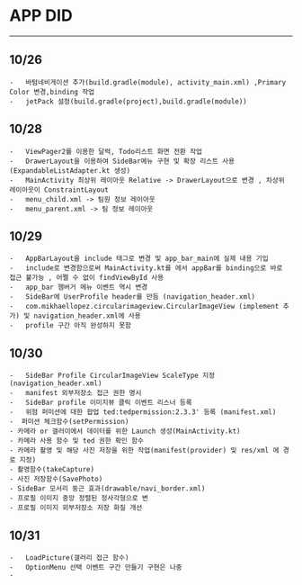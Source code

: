 #   APP DID
---
## 10/26
    -   바텀네비게이션 추가(build.gradle(module), activity_main.xml) ,Primary Color 변경,binding 작업
    -   jetPack 설정(build.gradle(project),build.gradle(module)) 

## 10/28
    -   ViewPager2를 이용한 달력, Todo리스트 화면 전환 작업
    -   DrawerLayout을 이용하여 SideBar메뉴 구현 및 확장 리스트 사용(ExpandableListAdapter.kt 생성)
    -   MainActivity 최상위 레이아웃 Relative -> DrawerLayout으로 변경 , 차상위 레이아웃이 ConstraintLayout
    -   menu_child.xml -> 팀원 정보 레이아웃
    -   menu_parent.xml -> 팀 정보 레이아웃

## 10/29
    -   AppBarLayout을 include 태그로 변경 및 app_bar_main에 실제 내용 기입
    -   include로 변경함으로써 MainActivity.kt를 에서 appBar를 binding으로 바로 접근 불가능 , 어쩔 수 없이 findViewById 사용
    -   app_bar 햄버거 메뉴 이벤트 역시 변경
    -   SideBar에 UserProfile header를 만듬 (navigation_header.xml)
    -   com.mikhaellopez.circularimageview.CircularImageView (implement 추가) 및 navigation_header.xml에 사용
    -   profile 구간 아직 완성하지 못함

## 10/30
    -   SideBar Profile CircularImageView ScaleType 지정 (navigation_header.xml)
    -   manifest 외부저장소 접근 권한 명시
    -   SideBar profile 이미지뷰 클릭 이벤트 리스너 등록
    -   위험 퍼미션에 대한 팝업 ted:tedpermission:2.3.3' 등록 (manifest.xml)
    -  퍼미션 체크함수(setPermission)
    - 카메라 or 갤러이에서 데이터를 위한 Launch 생성(MainActivity.kt)
    - 카메라 사용 함수 및 ted 권한 확인 함수
    - 카메라 촬영 및 해당 사진 저장을 위한 작업(manifest(provider) 및 res/xml 에 경로 지정)
    - 촬영함수(takeCapture)
    - 사진 저장함수(SavePhoto)
    - SideBar 모서리 둥근 효과(drawable/navi_border.xml)
    - 프로필 이미지 중앙 정렬된 정사각형으로 변
    - 프로필 이미지 외부저장소 저장 화질 개선

## 10/31
    -   LoadPicture(갤러리 접근 함수)
    -   OptionMenu 선택 이벤트 구간 만들기 구현은 나중
    -   
